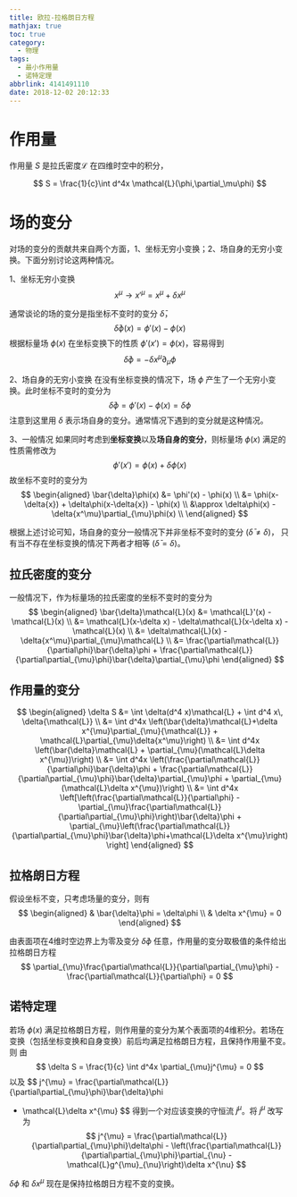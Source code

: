 ```yaml
---
title: 欧拉-拉格朗日方程
mathjax: true
toc: true
category:
  - 物理
tags:
  - 最小作用量
  - 诺特定理
abbrlink: 4141491110
date: 2018-12-02 20:12:33
---
```


# 作用量
作用量 $S$ 是拉氏密度$\mathcal{L}$ 在四维时空中的积分，

$$
S = \frac{1}{c}\int d^4x \mathcal{L}(\phi,\partial_\mu\phi)
$$

# 场的变分
对场的变分的贡献共来自两个方面，1、坐标无穷小变换；2、场自身的无穷小变换。下面分别讨论这两种情况。

1、坐标无穷小变换
$$
x^{\mu}\rightarrow x'^{\mu}= x^{\mu} + \delta x^{\mu}
$$

通常谈论的场的变分是指坐标不变时的变分 $\bar{\delta}$，
$$
\bar{\delta}\phi(x) = \phi'(x) - \phi(x)
$$
根据标量场 $\phi(x)$ 在坐标变换下的性质 $\phi'(x')=\phi(x)$，容易得到
$$
\bar{\delta}\phi = -\delta x^{\mu}\partial_{\mu}\phi
$$

2、场自身的无穷小变换
在没有坐标变换的情况下，场 $\phi$ 产生了一个无穷小变换。此时坐标不变时的变分为
$$
\bar{\delta}\phi = \phi'(x) - \phi(x) = \delta\phi
$$
注意到这里用 $\delta$ 表示场自身的变分。通常情况下遇到的变分就是这种情况。

3、一般情况
如果同时考虑到**坐标变换**以及**场自身的变分**，则标量场 $\phi(x)$ 满足的性质需修改为
$$
\phi'(x') = \phi(x) + \delta\phi(x)
$$
故坐标不变时的变分为
$$
\begin{aligned}
\bar{\delta}\phi(x) &= \phi'(x) - \phi(x) \\
                &= \phi(x-\delta{x}) + \delta\phi(x-\delta{x}) - \phi(x) \\
                &\approx \delta\phi(x) - \delta{x^\mu}\partial_{\mu}\phi(x) \\
\end{aligned}
$$

根据上述讨论可知，场自身的变分一般情况下并非坐标不变时的变分 ($\bar{\delta} \neq \delta$)，
只有当不存在坐标变换的情况下两者才相等 ($\bar{\delta} = \delta$)。

## 拉氏密度的变分
一般情况下，作为标量场的拉氏密度的坐标不变时的变分为
$$
\begin{aligned}
\bar{\delta}\mathcal{L}(x) &= \mathcal{L}'(x) - \mathcal{L}(x) \\
                           &= \mathcal{L}(x-\delta x) -
                           \delta\mathcal{L}(x-\delta x) - \mathcal{L}(x) \\
                           &= \delta\mathcal{L}(x) -
                           \delta{x^\mu}\partial_{\mu}\mathcal{L} \\
                           &=
                           \frac{\partial\mathcal{L}}{\partial\phi}\bar{\delta}\phi
                           +
                           \frac{\partial\mathcal{L}}{\partial\partial_{\mu}\phi}\bar{\delta}\partial_{\mu}\phi
\end{aligned}
$$

<!-- 其中 $\delta\mathcal{L}(x)$ 可展开为 -->
<!-- $$ -->
<!-- \begin{align} -->
<!-- \delta\mathcal{L}(x) &= \frac{\partial\mathcal{L}}{\partial\phi}\delta\phi + -->
<!-- \frac{\partial\mathcal{L}}{\partial\partial_{\mu}\phi}\delta{\partial_{\mu}\phi} -->
<!-- \end{align} -->
<!-- $$ -->

## 作用量的变分
$$
\begin{aligned}
\delta S &= \int \delta(d^4 x)\mathcal{L} + \int d^4 x\, \delta{\mathcal{L}} \\
        &= \int d^4x \left(\bar{\delta}\mathcal{L}+\delta x^{\mu}\partial_{\mu}{\mathcal{L}} + \mathcal{L}\partial_{\mu}\delta{x^\mu}\right) \\
        &= \int d^4x \left(\bar{\delta}\mathcal{L} + \partial_{\mu}(\mathcal{L}\delta x^{\mu})\right) \\
        &= \int d^4x \left(\frac{\partial\mathcal{L}}{\partial\phi}\bar{\delta}\phi +
        \frac{\partial\mathcal{L}}{\partial\partial_{\mu}\phi}\bar{\delta}\partial_{\mu}\phi + \partial_{\mu}(\mathcal{L}\delta x^{\mu})\right) \\
        &= \int d^4x \left[\left(\frac{\partial\mathcal{L}}{\partial\phi} -
        \partial_{\mu}\frac{\partial\mathcal{L}}{\partial\partial_{\mu}\phi}\right)\bar{\delta}\phi +
        \partial_{\mu}\left(\frac{\partial\mathcal{L}}{\partial\partial_{\mu}\phi}\bar{\delta}\phi+\mathcal{L}\delta x^{\mu}\right) \right]
\end{aligned}
$$

## 拉格朗日方程
假设坐标不变，只考虑场量的变分，则有
$$
\begin{aligned}
& \bar{\delta}\phi = \delta\phi \\
& \delta x^{\mu} = 0
\end{aligned}
$$

由表面项在4维时空边界上为零及变分 $\bar{\delta}\phi$ 任意，作用量的变分取极值的条件给出拉格朗日方程
$$
\partial_{\mu}\frac{\partial\mathcal{L}}{\partial\partial_{\mu}\phi} -
\frac{\partial\mathcal{L}}{\partial\phi} = 0
$$

## 诺特定理
若场 $\phi(x)$
满足拉格朗日方程，则作用量的变分为某个表面项的4维积分。若场在变换（包括坐标变换和自身变换）前后均满足拉格朗日方程，且保持作用量不变。则
由
$$
\delta S = \frac{1}{c} \int d^4x \partial_{\mu}j^{\mu} = 0
$$
以及
$$
j^{\mu} = \frac{\partial\mathcal{L}}{\partial\partial_{\mu}\phi}\bar{\delta}\phi
+ \mathcal{L}\delta x^{\mu}
$$
得到一个对应该变换的守恒流 $j^{\mu}$。将 $j^{\mu}$ 改写为
$$
j^{\mu} = \frac{\partial\mathcal{L}}{\partial\partial_{\mu}\phi}\delta\phi -
\left(\frac{\partial\mathcal{L}}{\partial\partial_{\mu}\phi}\partial_{\nu} -
\mathcal{L}g^{\mu}_{\nu}\right)\delta x^{\nu}
$$

$\delta\phi$ 和 $\delta x^{\mu}$ 现在是保持拉格朗日方程不变的变换。
